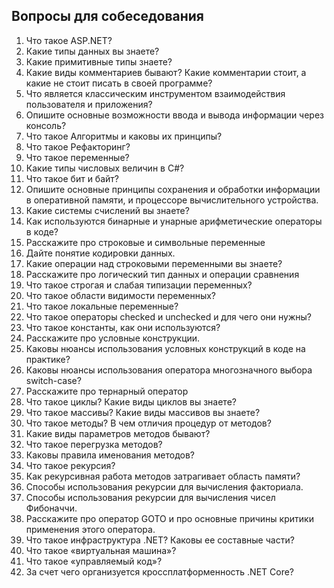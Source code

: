 ## Вопросы для собеседования

1. Что такое ASP.NET?
2. Какие типы данных вы знаете?
3. Какие примитивные типы знаете?
4. Какие виды комментариев бывают? Какие комментарии стоит, а какие не стоит писать в своей программе?
5. Что является классическим инструментом взаимодействия пользователя и приложения?  
6. Опишите основные возможности ввода и вывода информации через консоль?
7. Что такое Алгоритмы и каковы их принципы?
8. Что такое Рефакторинг?
9. Что такое переменные?
10. Какие типы числовых величин в C#?
11. Что такое бит и байт?
12. Опишите основные принципы сохранения и обработки информации в оперативной памяти, и процессоре вычислительного устройства.
13. Какие системы счислений вы знаете?
14. Как используются бинарные и унарные арифметические операторы в коде?
15. Расскажите про строковые и символьные переменные
16. Дайте понятие кодировки данных.
17. Какие операции над строковыми переменными вы знаете?
18. Расскажите про логический тип данных и операции сравнения
19. Что такое строгая и слабая типизации переменных?
20. Что такое области видимости переменных?
21. Что такое локальные переменные?
22. Что такое операторы checked и unchecked и для чего они нужны?
23. Что такое константы, как они используются?
24. Расскажите про условные конструкции.
25. Каковы нюансы использования условных конструкций в коде на практике?
26. Каковы нюансы использования оператора многозначного выбора switch-case?
27. Расскажите про тернарный оператор
28. Что такое циклы? Какие виды циклов вы знаете? 
29. Что такое массивы? Какие виды массивов вы знаете?
30. Что такое методы? В чем отличия процедур от методов?
31. Какие виды параметров методов бывают?
32. Что такое перегрузка методов?
33. Каковы правила именования методов?
34. Что такое рекурсия?
35. Как рекурсивная работа методов затрагивает область памяти?
36. Способы использования рекурсии для вычисления факториала.
37. Способы использования рекурсии для вычисления чисел Фибоначчи.
38. Расскажите про оператор GOTO и про основные причины критики применения этого оператора.
39. Что такое инфраструктура .NET? Каковы ее составные части?
40. Что такое «виртуальная машина»? 
41. Что такое «управляемый код»?
42. За счет чего организуется кроссплатформенность .NET Core?

